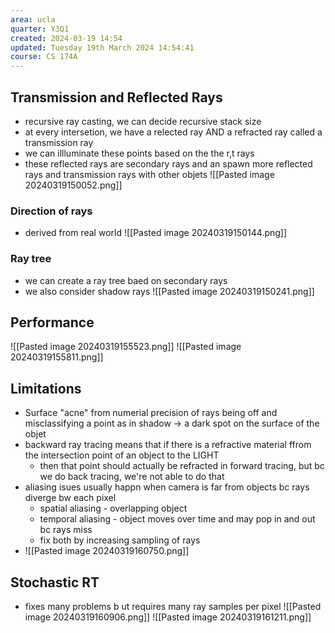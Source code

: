 ```yaml
---
area: ucla
quarter: Y3Q1
created: 2024-03-19 14:54
updated: Tuesday 19th March 2024 14:54:41
course: CS 174A
---
```

## Transmission and Reflected Rays
- recursive ray casting, we can decide recursive stack size
- at every intersetion, we have a relected ray AND a refracted ray called a transmission ray
- we can illluminate these points based on the the r,t rays
- these reflected rays are secondary rays and an spawn more reflected rays and transmission rays with other objets
![[Pasted image 20240319150052.png]]
### Direction of rays
- derived from real world ![[Pasted image 20240319150144.png]]
### Ray tree
- we can create a ray tree baed on secondary rays
- we also consider shadow rays
![[Pasted image 20240319150241.png]]
## Performance
![[Pasted image 20240319155523.png]]
![[Pasted image 20240319155811.png]]

## Limitations
- Surface "acne" from numerial precision of rays being off and misclassifying a point as in shadow -> a dark spot on the surface of the objet
- backward ray tracing means that if there is a refractive material ffrom the intersection point of an object to the LIGHT
	- then that point should actually be refracted in forward tracing, but bc we do back tracing, we're not able to do that
- aliasing isues usually happn when camera is far from objects bc rays diverge bw each pixel
	- spatial aliasing - overlapping object
	- temporal aliasing - object moves over time and may pop in and out bc rays miss
	- fix both by increasing sampling of rays
-  ![[Pasted image 20240319160750.png]]

## Stochastic RT
- fixes many problems b ut requires many ray samples per pixel
![[Pasted image 20240319160906.png]]
![[Pasted image 20240319161211.png]]